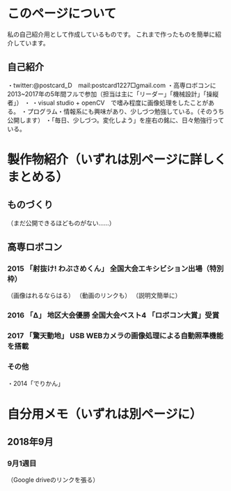 # このページについて

私の自己紹介用として作成しているものです。
これまで作ったものを簡単に紹介しています。

## 自己紹介

・twitter:@postcard_D　mail:postcard1227□gmail.com
・高専ロボコンに2013~2017年の5年間フルで参加（担当は主に「リーダー」「機械設計」「操縦者」）
・
・visual studio + openCV　で嗜み程度に画像処理をしたことがある。
・プログラム・情報系にも興味があり、少しづつ勉強している。（そのうち公開します）
・「毎日、少しづつ。変化しよう」を座右の銘に、日々勉強行っている。

# 製作物紹介（いずれは別ページに詳しくまとめる）
## ものづくり
（まだ公開できるほどものがない……）

## 高専ロボコン
### 2015 「射抜け! わぶさめくん」 全国大会エキシビション出場（特別枠）

（画像はれるならはる）
（動画のリンクも）
（説明文簡単に）

### 2016 「Δ」 地区大会優勝 全国大会ベスト4 「ロボコン大賞」受賞


### 2017 「驚天動地」 USB WEBカメラの画像処理による自動照準機能を搭載


### その他
・2014「でりかん」


# 自分用メモ（いずれは別ページに）
## 2018年9月
### 9月1週目
（Google driveのリンクを張る）
